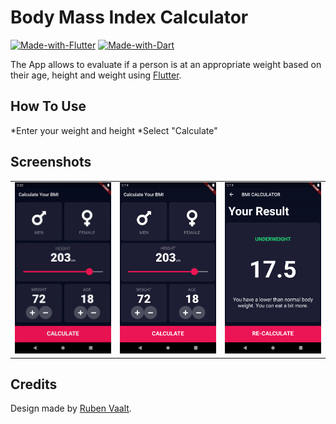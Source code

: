# Body Mass Index Calculator
[![Made-with-Flutter](https://img.shields.io/badge/Made%20with-Flutter-5fc9f8.svg)](https://flutter.dev/)
[![Made-with-Dart](https://img.shields.io/badge/Made%20with-Dart-13589c.svg)](https://dart.dev/)

The App allows to evaluate if a person is at an appropriate weight based on their age, height and weight using [Flutter](https://flutter.dev/).

## How To Use

*Enter your weight and height
*Select "Calculate"


## Screenshots

<table>
    <tr>
        <td><img src="./images/bmi_calc.gif" width="200" /></td>     
        <td><img src="./images/screenshot_1.png" width="200" /></td> 
        <td><img src="./images/screenshot_2.png" width="200" /></td> 
    </tr>
</table>

## Credits

Design made by [Ruben Vaalt](https://dribbble.com/shots/4585382-Simple-BMI-Calculator).
